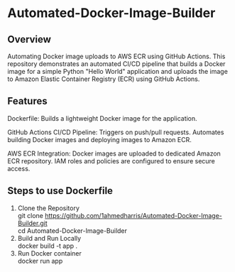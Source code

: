 # Automated-Docker-Image-Builder
## Overview
Automating Docker image uploads to AWS ECR using GitHub Actions. 
This repository demonstrates an automated CI/CD pipeline that builds a Docker image for a simple Python "Hello World" application and uploads the image to Amazon Elastic Container Registry (ECR) using GitHub Actions. 
## Features
Dockerfile:
Builds a lightweight Docker image for the application.

GitHub Actions CI/CD Pipeline:
Triggers on push/pull requests. Automates building Docker images and deploying images to Amazon ECR.

AWS ECR Integration:
Docker images are uploaded to dedicated Amazon ECR repository.
IAM roles and policies are configured to ensure secure access.

## Steps to use Dockerfile
1. Clone the Repository   
git clone  https://github.com/1ahmedharris/Automated-Docker-Image-Builder.git  
cd Automated-Docker-Image-Builder  
2. Build and Run Locally   
docker build -t app .    
3. Run Docker container  
docker run app  

